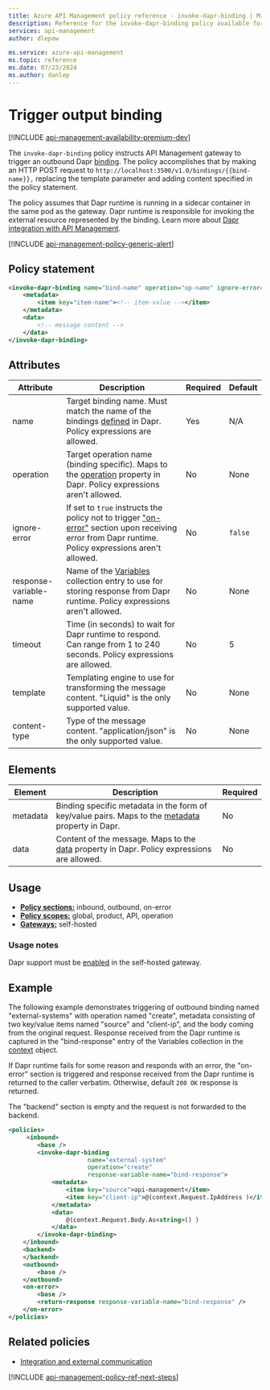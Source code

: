 ```yaml
---
title: Azure API Management policy reference - invoke-dapr-binding | Microsoft Docs
description: Reference for the invoke-dapr-binding policy available for use in Azure API Management. Provides policy usage, settings, and examples.
services: api-management
author: dlepow

ms.service: azure-api-management
ms.topic: reference
ms.date: 07/23/2024
ms.author: danlep
---
```


# Trigger output binding

[!INCLUDE [api-management-availability-premium-dev](../../includes/api-management-availability-premium-dev.md)]

The `invoke-dapr-binding` policy instructs API Management gateway to trigger an outbound Dapr [binding](https://github.com/dapr/docs/blob/master/README.md). The policy accomplishes that by making an HTTP POST request to `http://localhost:3500/v1.0/bindings/{{bind-name}},` replacing the template parameter and adding content specified in the policy statement.

The policy assumes that Dapr runtime is running in a sidecar container in the same pod as the gateway. Dapr runtime is responsible for invoking the external resource represented by the binding. Learn more about [Dapr integration with API Management](self-hosted-gateway-enable-dapr.md).

[!INCLUDE [api-management-policy-generic-alert](../../includes/api-management-policy-generic-alert.md)]

## Policy statement

```xml
<invoke-dapr-binding name="bind-name" operation="op-name" ignore-error="false | true" response-variable-name="resp-var-name" timeout="in seconds" template="Liquid" content-type="application/json">
    <metadata>
        <item key="item-name"><!-- item-value --></item>
    </metadata>
    <data>
        <!-- message content -->
    </data>
</invoke-dapr-binding>
```

## Attributes

| Attribute        | Description                     | Required | Default |
|------------------|---------------------------------|----------|---------|
| name            | Target binding name. Must match the name of the bindings [defined](https://github.com/dapr/docs/blob/master/daprdocs/content/en/reference/api/bindings_api.md#bindings-structure) in Dapr. Policy expressions are allowed.          | Yes      | N/A     |
| operation       | Target operation name (binding specific). Maps to the [operation](https://github.com/dapr/docs/blob/master/daprdocs/content/en/reference/api/bindings_api.md#invoking-output-bindings) property in Dapr. Policy expressions aren't allowed. | No | None |
| ignore-error     | If set to `true` instructs the policy not to trigger ["on-error"](api-management-error-handling-policies.md) section upon receiving error from Dapr runtime. Policy expressions aren't allowed. | No | `false` |
| response-variable-name | Name of the [Variables](api-management-policy-expressions.md#ContextVariables) collection entry to use for storing response from Dapr runtime. Policy expressions aren't allowed. | No | None |
| timeout | Time (in seconds) to wait for Dapr runtime to respond. Can range from 1 to 240 seconds. Policy expressions are allowed.| No | 5 |
| template | Templating engine to use for transforming the message content. "Liquid" is the only supported value.  | No | None |
| content-type | Type of the message content. "application/json" is the only supported value. | No | None |

## Elements

| Element             | Description  | Required |
|---------------------|--------------|----------|
| metadata            | Binding specific metadata in the form of key/value pairs. Maps to the [metadata](https://github.com/dapr/docs/blob/master/daprdocs/content/en/reference/api/bindings_api.md#invoking-output-bindings) property in Dapr. | No |
| data            | Content of the message. Maps to the [data](https://github.com/dapr/docs/blob/master/daprdocs/content/en/reference/api/bindings_api.md#invoking-output-bindings) property in Dapr. Policy expressions are allowed. | No |

## Usage

- [**Policy sections:**](./api-management-howto-policies.md#sections) inbound, outbound, on-error
- [**Policy scopes:**](./api-management-howto-policies.md#scopes) global, product, API, operation
-  [**Gateways:**](api-management-gateways-overview.md) self-hosted

### Usage notes

Dapr support must be [enabled](self-hosted-gateway-enable-dapr.md) in the self-hosted gateway.


## Example

The following example demonstrates triggering of outbound binding named "external-systems" with operation named "create", metadata consisting of two key/value items named "source" and "client-ip", and the body coming from the original request. Response received from the Dapr runtime is captured in the "bind-response" entry of the Variables collection in the [context](api-management-policy-expressions.md#ContextVariables) object.

If Dapr runtime fails for some reason and responds with an error, the "on-error" section is triggered and response received from the Dapr runtime is returned to the caller verbatim. Otherwise, default `200 OK` response is returned.

The "backend" section is empty and the request is not forwarded to the backend.

```xml
<policies>
     <inbound>
        <base />
        <invoke-dapr-binding
                      name="external-system"
                      operation="create"
                      response-variable-name="bind-response">
            <metadata>
                <item key="source">api-management</item>
                <item key="client-ip">@(context.Request.IpAddress )</item>
            </metadata>
            <data>
                @(context.Request.Body.As<string>() )
            </data>
        </invoke-dapr-binding>
    </inbound>
    <backend>
    </backend>
    <outbound>
        <base />
    </outbound>
    <on-error>
        <base />
        <return-response response-variable-name="bind-response" />
    </on-error>
</policies>
```

## Related policies

* [Integration and external communication](api-management-policies.md#integration-and-external-communication)

[!INCLUDE [api-management-policy-ref-next-steps](../../includes/api-management-policy-ref-next-steps.md)]